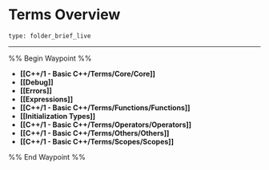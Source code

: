 # Terms Overview
 
```ccard
type: folder_brief_live
```
 
---

%% Begin Waypoint %%
- **[[C++/1 - Basic C++/Terms/Core/Core]]**
- **[[Debug]]**
- **[[Errors]]**
- **[[Expressions]]**
- **[[C++/1 - Basic C++/Terms/Functions/Functions]]**
- **[[Initialization Types]]**
- **[[C++/1 - Basic C++/Terms/Operators/Operators]]**
- **[[C++/1 - Basic C++/Terms/Others/Others]]**
- **[[C++/1 - Basic C++/Terms/Scopes/Scopes]]**

%% End Waypoint %%